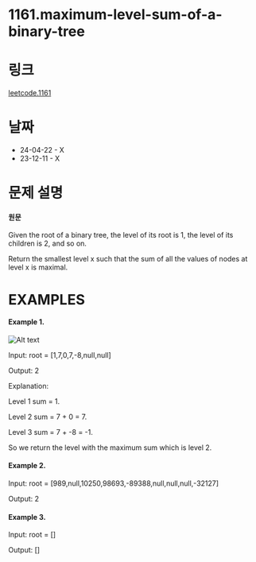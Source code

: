 # 1161.maximum-level-sum-of-a-binary-tree

# 링크
[leetcode.1161](https://leetcode.com/problems/maximum-level-sum-of-a-binary-tree/description/?envType=study-plan-v2&envId=leetcode-75)

# 날짜
* 24-04-22 - X
* 23-12-11 - X

# 문제 설명
#### 원문


Given the root of a binary tree, the level of its root is 1, the level of its children is 2, and so on.


Return the smallest level x such that the sum of all the values of nodes at level x is maximal.


# EXAMPLES
#### Example 1.


![Alt text](https://assets.leetcode.com/uploads/2019/05/03/capture.JPG)


Input: root = [1,7,0,7,-8,null,null]


Output: 2


Explanation: 


Level 1 sum = 1.


Level 2 sum = 7 + 0 = 7.


Level 3 sum = 7 + -8 = -1.


So we return the level with the maximum sum which is level 2.


#### Example 2.


Input: root = [989,null,10250,98693,-89388,null,null,null,-32127]


Output: 2


#### Example 3.


Input: root = []


Output: []